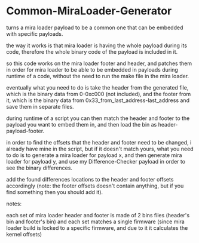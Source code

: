 # Common-MiraLoader-Generator
turns a mira loader payload to be a common one that can be embedded with specific payloads.

the way it works is that mira loader is having the whole payload during its code, therefore the whole binary code of the payload is included in it.

so this code works on the mira loader footer and header, and patches them in order for mira loader to be able to be embedded in payloads during runtime of a code, without the need to run the make file in the mira loader.

eventually what you need to do is take the header from the generated file, which is the binary data from 0-0xc000 (not included), and the footer from it, which is the binary data from 0x33_from_last_address-last_address and save them in separate files.

during runtime of a script you can then match the header and footer to the payload you want to embed them in, and then load the bin as header-payload-footer.

in order to find the offsets that the header and footer need to be changed, i already have mine in the script, but if it doesn't match yours, what you need to do is to generate a mira loader for payload x, and then generate mira loader for payload y, and use my Difference-Checker payload in order to see the binary differences.

add the found differences locations to the header and footer offsets accordingly (note: the footer offsets doesn't contain anything, but if you find something then you should add it).

notes:

each set of mira loader header and footer is made of 2 bins files (header's bin and footer's bin) and each set matches a single firmware (since mira loader build is locked to a specific firmware, and due to it it calculates the kernel offsets)
